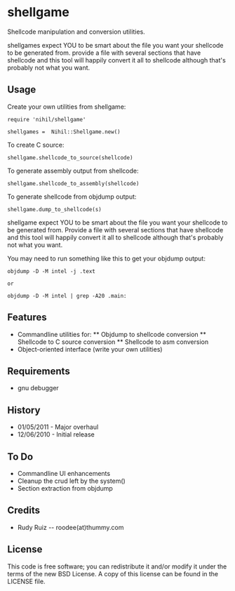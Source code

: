 shellgame
==============
Shellcode manipulation and conversion utilities.

shellgames expect YOU to be smart about the file you want your shellcode to be generated from.
provide a file with several sections that have shellcode and this tool will happily convert
it all to shellcode although that's probably not what you want.

## Usage

Create your own utilities from shellgame:
	
	require 'nihil/shellgame'

	shellgames =  Nihil::Shellgame.new()
	
To create C source:
	
	shellgame.shellcode_to_source(shellcode)
	
To generate assembly output from shellcode:
	
	shellgame.shellcode_to_assembly(shellcode)
	
To generate shellcode from objdump output:
	
	shellgame.dump_to_shellcode(s)
	
shellgame expect YOU to be smart about the file you want your shellcode to be generated from.
Provide a file with several sections that have shellcode and this tool will happily convert
it all to shellcode although that's probably not what you want.

You may need to run something like this to get your objdump output:
	
	objdump -D -M intel -j .text 
	
	or
	 
	objdump -D -M intel | grep -A20 .main:

## Features
* Commandline utilities for:
** Objdump to shellcode conversion
** Shellcode to C source conversion
** Shellcode to asm conversion
* Object-oriented interface (write your own utilities)

## Requirements
* gnu debugger

## History
* 01/05/2011 - Major overhaul
* 12/06/2010 - Initial release

## To Do
* Commandline UI enhancements
* Cleanup the crud left by the system()
* Section extraction from objdump

## Credits
* Rudy Ruiz -- roodee(at)thummy.com

## License
This code is free software; you can redistribute it and/or modify it under the
terms of the new BSD License. A copy of this license can be found in the
LICENSE file.

